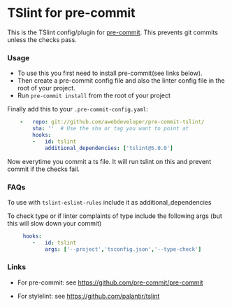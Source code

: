TSlint for pre-commit
========================

This is the TSlint config/plugin for [pre-commit](https://github.com/pre-commit/pre-commit). This prevents git commits unless the checks pass. 


### Usage

- To use this you first need to install pre-commit(see links below). 
- Then create a pre-commit config file and also the linter config file in the root of your project. 
- Run `pre-commit install` from the root of your project

Finally add this to your `.pre-commit-config.yaml`:

```yaml
    -   repo: git://github.com/awebdeveloper/pre-commit-tslint/
        sha: ''  # Use the sha or tag you want to point at
        hooks:
        -   id: tslint
            additional_dependencies: ['tslint@5.0.0']
 ```
 
 Now everytime you commit a ts file. It will run tslint on this and prevent commit if the checks fail.
 
 
### FAQs 
To use with ```tslint-eslint-rules``` include it as additional_dependencies

To check type or if linter complaints of type include the following args (but this will slow down your commit)
```yaml
     hooks:
        -   id: tslint
            args: ['--project','tsconfig.json','--type-check']
```


 ### Links
 - For pre-commit: see https://github.com/pre-commit/pre-commit

 - For stylelint: see https://github.com/palantir/tslint



        
   
